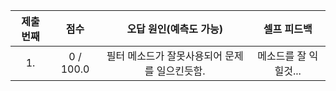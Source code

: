 | 제출 번째 |     점수     | 오답 원인(예측도 가능)  |            셀프 피드백            |
| :-------: | :----------: | :---------------------: | :-------------------------------: |
|    1.     | 0 / 100.0 | 필터 메소드가 잘못사용되어 문제를 일으킨듯함.| 메소드를 잘 익힐것...|
